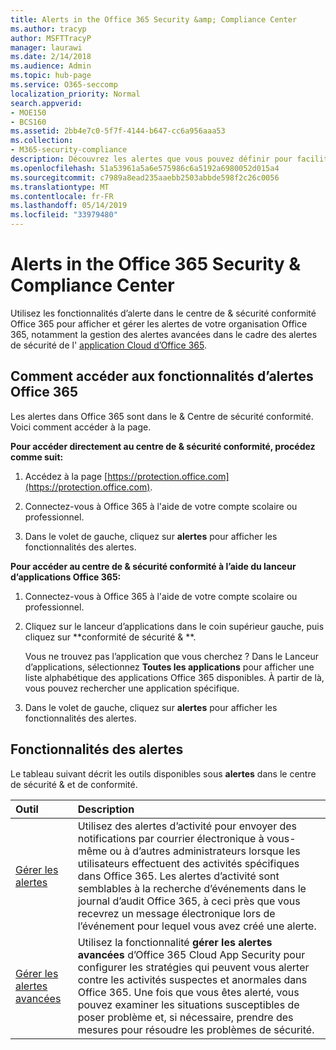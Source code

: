 ```yaml
---
title: Alerts in the Office 365 Security &amp; Compliance Center
ms.author: tracyp
author: MSFTTracyP
manager: laurawi
ms.date: 2/14/2018
ms.audience: Admin
ms.topic: hub-page
ms.service: O365-seccomp
localization_priority: Normal
search.appverid:
- MOE150
- BCS160
ms.assetid: 2bb4e7c0-5f7f-4144-b647-cc6a956aaa53
ms.collection:
- M365-security-compliance
description: Découvrez les alertes que vous pouvez définir pour faciliter la sécurité dans Office 365.
ms.openlocfilehash: 51a53961a5a6e575986c6a5192a6980052d015a4
ms.sourcegitcommit: c7989a8ead235aaebb2503abbde598f2c26c0056
ms.translationtype: MT
ms.contentlocale: fr-FR
ms.lasthandoff: 05/14/2019
ms.locfileid: "33979480"
---
```

# <a name="alerts-in-the-office-365-security-amp-compliance-center"></a>Alerts in the Office 365 Security &amp; Compliance Center

Utilisez les fonctionnalités d’alerte dans le centre de &amp; sécurité conformité Office 365 pour afficher et gérer les alertes de votre organisation Office 365, notamment la gestion des alertes avancées dans le cadre des alertes de sécurité de l' [application Cloud d’Office 365](office-365-cas-overview.md).
  
## <a name="how-to-get-to-the-office-365-alerts-features"></a>Comment accéder aux fonctionnalités d’alertes Office 365

Les alertes dans Office 365 sont dans le &amp; Centre de sécurité conformité. Voici comment accéder à la page.
  
 **Pour accéder directement au centre de &amp; sécurité conformité, procédez comme suit:**
  
1. Accédez à la page [https://protection.office.com](https://protection.office.com).
    
2. Connectez-vous à Office 365 à l'aide de votre compte scolaire ou professionnel. 
    
3. Dans le volet de gauche, cliquez sur **alertes** pour afficher les fonctionnalités des alertes. 
    
 **Pour accéder au centre de &amp; sécurité conformité à l’aide du lanceur d’applications Office 365:**
  
1. Connectez-vous à Office 365 à l'aide de votre compte scolaire ou professionnel. 
    
2. Cliquez sur le lanceur d’applications dans le coin supérieur gauche, puis cliquez sur **conformité de sécurité &amp; **.
    
    Vous ne trouvez pas l’application que vous cherchez ? Dans le Lanceur d’applications, sélectionnez **Toutes les applications** pour afficher une liste alphabétique des applications Office 365 disponibles. À partir de là, vous pouvez rechercher une application spécifique. 
    
3. Dans le volet de gauche, cliquez sur **alertes** pour afficher les fonctionnalités des alertes. 
    
## <a name="alerts-features"></a>Fonctionnalités des alertes

Le tableau suivant décrit les outils disponibles sous **alertes** dans le centre de sécurité &amp; et de conformité. 
  
|**Outil**|**Description**|
|:-----|:-----|
|[Gérer les alertes](create-activity-alerts.md) <br/> |Utilisez des alertes d’activité pour envoyer des notifications par courrier électronique à vous-même ou à d’autres administrateurs lorsque les utilisateurs effectuent des activités spécifiques dans Office 365. Les alertes d’activité sont semblables à la recherche d’événements dans le journal d’audit Office 365, à ceci près que vous recevrez un message électronique lors de l’événement pour lequel vous avez créé une alerte.  <br/> |
|[Gérer les alertes avancées](https://docs.microsoft.com/cloud-app-security/what-is-cloud-app-security) <br/> |Utilisez la fonctionnalité **gérer les alertes avancées** d’Office 365 Cloud App Security pour configurer les stratégies qui peuvent vous alerter contre les activités suspectes et anormales dans Office 365. Une fois que vous êtes alerté, vous pouvez examiner les situations susceptibles de poser problème et, si nécessaire, prendre des mesures pour résoudre les problèmes de sécurité.  <br/> |
   

